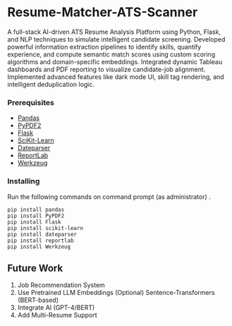 # Resume-Matcher-ATS-Scanner

A full-stack AI-driven ATS Resume Analysis Platform using Python, Flask, and NLP techniques to simulate intelligent candidate screening. Developed powerful information extraction pipelines to identify skills, quantify experience, and compute semantic match scores using custom scoring algorithms and domain-specific embeddings. Integrated dynamic Tableau dashboards and PDF reporting to visualize candidate-job alignment. Implemented advanced features like dark mode UI, skill tag rendering, and intelligent deduplication logic. 

### Prerequisites
- [Pandas](http://pandas.pydata.org)
- [PyPDF2](https://pypi.org/project/PyPDF2/)
- [Flask](https://pypi.org/project/Flask/)
- [SciKit-Learn](https://pypi.org/project/scikit-learn/)
- [Dateparser](https://pypi.org/project/dateparser/)
- [ReportLab](https://pypi.org/project/reportlab/)
- [Werkzeug](https://pypi.org/project/Werkzeug/)



### Installing

Run the following commands on command prompt (as administrator) .

```
pip install pandas
pip install PyPDF2
pip install Flask
pip install scikit-learn
pip install dateparser
pip install reportlab
pip install Werkzeug
```

## Future Work
1. Job Recommendation System 
2. Use Pretrained LLM Embeddings (Optional) Sentence-Transformers (BERT-based)
3. Integrate AI (GPT-4/BERT)
4. Add Multi-Resume Support  
